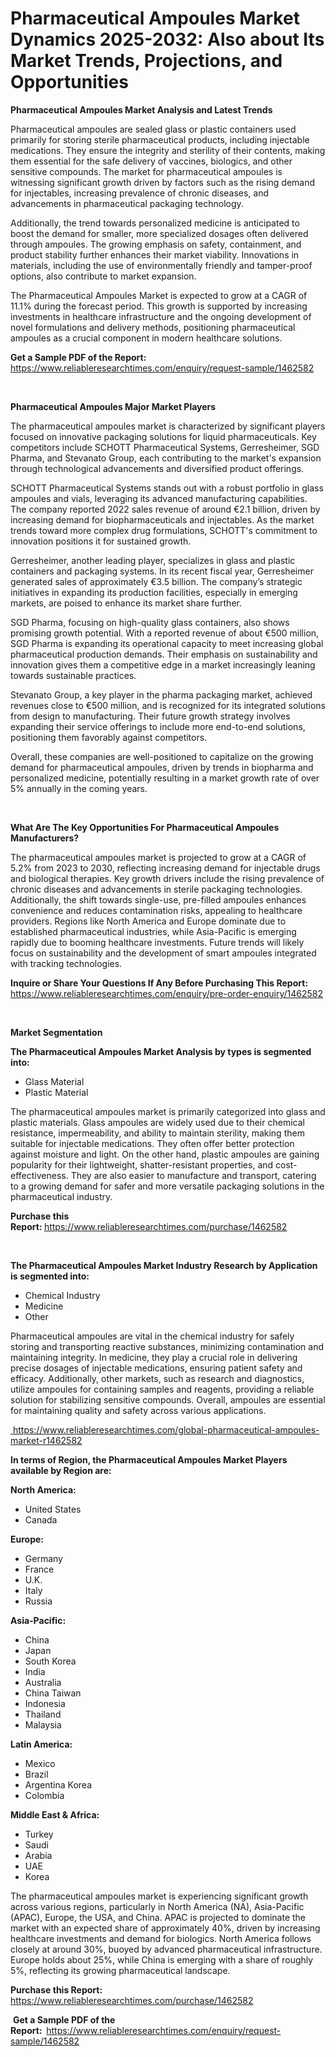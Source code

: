<p><h1>Pharmaceutical Ampoules Market Dynamics 2025-2032: Also about Its Market Trends, Projections, and Opportunities</h1></p><p><strong>Pharmaceutical Ampoules Market Analysis and Latest Trends</strong></p>
<p><p>Pharmaceutical ampoules are sealed glass or plastic containers used primarily for storing sterile pharmaceutical products, including injectable medications. They ensure the integrity and sterility of their contents, making them essential for the safe delivery of vaccines, biologics, and other sensitive compounds. The market for pharmaceutical ampoules is witnessing significant growth driven by factors such as the rising demand for injectables, increasing prevalence of chronic diseases, and advancements in pharmaceutical packaging technology.</p><p>Additionally, the trend towards personalized medicine is anticipated to boost the demand for smaller, more specialized dosages often delivered through ampoules. The growing emphasis on safety, containment, and product stability further enhances their market viability. Innovations in materials, including the use of environmentally friendly and tamper-proof options, also contribute to market expansion.</p><p>The Pharmaceutical Ampoules Market is expected to grow at a CAGR of 11.1% during the forecast period. This growth is supported by increasing investments in healthcare infrastructure and the ongoing development of novel formulations and delivery methods, positioning pharmaceutical ampoules as a crucial component in modern healthcare solutions.</p></p>
<p><strong>Get a Sample PDF of the Report:&nbsp;</strong> <a href="https://www.reliableresearchtimes.com/enquiry/request-sample/1462582?utm_campaign=3002&utm_medium=2&utm_source=Github&utm_content=ia&utm_term=13042025&utm_id=pharmaceutical-ampoules">https://www.reliableresearchtimes.com/enquiry/request-sample/1462582</a></p>
<p>&nbsp;</p>
<p><strong>Pharmaceutical Ampoules Major Market Players</strong></p>
<p><p>The pharmaceutical ampoules market is characterized by significant players focused on innovative packaging solutions for liquid pharmaceuticals. Key competitors include SCHOTT Pharmaceutical Systems, Gerresheimer, SGD Pharma, and Stevanato Group, each contributing to the market's expansion through technological advancements and diversified product offerings.</p><p>SCHOTT Pharmaceutical Systems stands out with a robust portfolio in glass ampoules and vials, leveraging its advanced manufacturing capabilities. The company reported 2022 sales revenue of around €2.1 billion, driven by increasing demand for biopharmaceuticals and injectables. As the market trends toward more complex drug formulations, SCHOTT's commitment to innovation positions it for sustained growth.</p><p>Gerresheimer, another leading player, specializes in glass and plastic containers and packaging systems. In its recent fiscal year, Gerresheimer generated sales of approximately €3.5 billion. The company’s strategic initiatives in expanding its production facilities, especially in emerging markets, are poised to enhance its market share further.</p><p>SGD Pharma, focusing on high-quality glass containers, also shows promising growth potential. With a reported revenue of about €500 million, SGD Pharma is expanding its operational capacity to meet increasing global pharmaceutical production demands. Their emphasis on sustainability and innovation gives them a competitive edge in a market increasingly leaning towards sustainable practices.</p><p>Stevanato Group, a key player in the pharma packaging market, achieved revenues close to €500 million, and is recognized for its integrated solutions from design to manufacturing. Their future growth strategy involves expanding their service offerings to include more end-to-end solutions, positioning them favorably against competitors.</p><p>Overall, these companies are well-positioned to capitalize on the growing demand for pharmaceutical ampoules, driven by trends in biopharma and personalized medicine, potentially resulting in a market growth rate of over 5% annually in the coming years.</p></p>
<p>&nbsp;</p>
<p><strong>What Are The Key Opportunities For Pharmaceutical Ampoules Manufacturers?</strong></p>
<p><p>The pharmaceutical ampoules market is projected to grow at a CAGR of 5.2% from 2023 to 2030, reflecting increasing demand for injectable drugs and biological therapies. Key growth drivers include the rising prevalence of chronic diseases and advancements in sterile packaging technologies. Additionally, the shift towards single-use, pre-filled ampoules enhances convenience and reduces contamination risks, appealing to healthcare providers. Regions like North America and Europe dominate due to established pharmaceutical industries, while Asia-Pacific is emerging rapidly due to booming healthcare investments. Future trends will likely focus on sustainability and the development of smart ampoules integrated with tracking technologies.</p></p>
<p><strong>Inquire or Share Your Questions If Any Before Purchasing This Report:</strong> <a href="https://www.reliableresearchtimes.com/enquiry/pre-order-enquiry/1462582?utm_campaign=3002&utm_medium=2&utm_source=Github&utm_content=ia&utm_term=13042025&utm_id=pharmaceutical-ampoules">https://www.reliableresearchtimes.com/enquiry/pre-order-enquiry/1462582</a></p>
<p>&nbsp;</p>
<p><strong>Market Segmentation</strong></p>
<p><strong>The Pharmaceutical Ampoules Market Analysis by types is segmented into:</strong></p>
<p><ul><li>Glass Material</li><li>Plastic Material</li></ul></p>
<p><p>The pharmaceutical ampoules market is primarily categorized into glass and plastic materials. Glass ampoules are widely used due to their chemical resistance, impermeability, and ability to maintain sterility, making them suitable for injectable medications. They often offer better protection against moisture and light. On the other hand, plastic ampoules are gaining popularity for their lightweight, shatter-resistant properties, and cost-effectiveness. They are also easier to manufacture and transport, catering to a growing demand for safer and more versatile packaging solutions in the pharmaceutical industry.</p></p>
<p><strong>Purchase this Report:&nbsp;</strong><a href="https://www.reliableresearchtimes.com/purchase/1462582?utm_campaign=3002&utm_medium=2&utm_source=Github&utm_content=ia&utm_term=13042025&utm_id=pharmaceutical-ampoules">https://www.reliableresearchtimes.com/purchase/1462582</a></p>
<p>&nbsp;</p>
<p><strong>The Pharmaceutical Ampoules Market Industry Research by Application is segmented into:</strong></p>
<p><ul><li>Chemical Industry</li><li>Medicine</li><li>Other</li></ul></p>
<p><p>Pharmaceutical ampoules are vital in the chemical industry for safely storing and transporting reactive substances, minimizing contamination and maintaining integrity. In medicine, they play a crucial role in delivering precise dosages of injectable medications, ensuring patient safety and efficacy. Additionally, other markets, such as research and diagnostics, utilize ampoules for containing samples and reagents, providing a reliable solution for stabilizing sensitive compounds. Overall, ampoules are essential for maintaining quality and safety across various applications.</p></p>
<p><a href="https://www.reliableresearchtimes.com/global-pharmaceutical-ampoules-market-r1462582?utm_campaign=3002&utm_medium=2&utm_source=Github&utm_content=ia&utm_term=13042025&utm_id=pharmaceutical-ampoules">&nbsp;https://www.reliableresearchtimes.com/global-pharmaceutical-ampoules-market-r1462582</a></p>
<p><strong>In terms of Region, the Pharmaceutical Ampoules Market Players available by Region are:</strong></p>
<p>
    <p> <strong> North America: </strong>
        <ul>
            <li>United States</li>
            <li>Canada</li>
        </ul>
        </p> 
    <p> <strong> Europe: </strong>
        <ul>
            <li>Germany</li>
            <li>France</li>
            <li>U.K.</li>
            <li>Italy</li>
            <li>Russia</li>
        </ul>
        </p> 
    <p> <strong> Asia-Pacific: </strong>
        <ul>
            <li>China</li>
            <li>Japan</li>
            <li>South Korea</li>
            <li>India</li>
            <li>Australia</li>
            <li>China Taiwan</li>
            <li>Indonesia</li>
            <li>Thailand</li>
            <li>Malaysia</li>
        </ul>
        </p> 
    <p> <strong> Latin America: </strong>
        <ul>
            <li>Mexico</li>
            <li>Brazil</li>
            <li>Argentina Korea</li>
            <li>Colombia</li>
        </ul>
        </p> 
    <p> <strong> Middle East & Africa: </strong>
        <ul>
            <li>Turkey</li>
            <li>Saudi</li>
            <li>Arabia</li>
            <li>UAE</li>
            <li>Korea</li>
        </ul>
    </p>
    </p>
<p><p>The pharmaceutical ampoules market is experiencing significant growth across various regions, particularly in North America (NA), Asia-Pacific (APAC), Europe, the USA, and China. APAC is projected to dominate the market with an expected share of approximately 40%, driven by increasing healthcare investments and demand for biologics. North America follows closely at around 30%, buoyed by advanced pharmaceutical infrastructure. Europe holds about 25%, while China is emerging with a share of roughly 5%, reflecting its growing pharmaceutical landscape.</p></p>
<p><strong>Purchase this Report: </strong><a href="https://www.reliableresearchtimes.com/purchase/1462582?utm_campaign=3002&utm_medium=2&utm_source=Github&utm_content=ia&utm_term=13042025&utm_id=pharmaceutical-ampoules">https://www.reliableresearchtimes.com/purchase/1462582</a></p>
<p>&nbsp;<strong>Get a Sample PDF of the Report:&nbsp;&nbsp;</strong><a href="https://www.reliableresearchtimes.com/enquiry/request-sample/1462582?utm_campaign=3002&utm_medium=2&utm_source=Github&utm_content=ia&utm_term=13042025&utm_id=pharmaceutical-ampoules">https://www.reliableresearchtimes.com/enquiry/request-sample/1462582</a></p>
<p><strong></strong></p>
<p><p></p><p></p><p></p></p>
